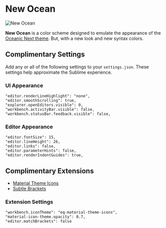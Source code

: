 # New Ocean

![New Ocean](https://assets-carlosvq.sfo2.cdn.digitaloceanspaces.com/images-github/images-github/vscode-new-ocean.png)

**New Ocean** is a color scheme designed to emulate the appearance of the [Oceanic Next theme](https://github.com/voronianski/oceanic-next-color-scheme). But, with a new look and new syntax colors.

## Complimentary Settings

Add any or all of the following settings to your `settings.json`.
These settings help approximate the Sublime experience.

### UI Appearance

```
"editor.renderLineHighlight": "none",
"editor.smoothScrolling": true,
"explorer.openEditors.visible": 0,
"workbench.activityBar.visible": false,
"workbench.statusBar.feedback.visible": false,
```

### Editor Appearance

```
"editor.fontSize": 15,
"editor.lineHeight": 26,
"editor.links": false,
"editor.parameterHints": false,
"editor.renderIndentGuides": true,
```

## Complimentary Extensions

- [Material Theme Icons](https://material-theme.site/)
- [Subtle Brackets](https://marketplace.visualstudio.com/items?itemName=rafamel.subtle-brackets)

### Extension Settings

```
"workbench.iconTheme": "eq-material-theme-icons",
"material-icon-theme.opacity": 0.7,
"editor.matchBrackets": false
```
